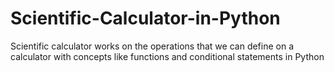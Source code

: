 # Scientific-Calculator-in-Python
Scientific calculator works on the operations that we can define on a calculator with concepts like functions and conditional statements in Python
